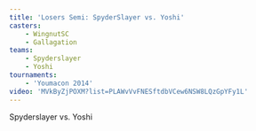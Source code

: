 ```yaml
---
title: 'Losers Semi: SpyderSlayer vs. Yoshi'
casters:
    - WingnutSC
    - Gallagation
teams:
    - Spyderslayer
    - Yoshi
tournaments:
    - 'Youmacon 2014'
video: 'MVkByZjPOXM?list=PLAWvVvFNESftdbVCew6NSW8LQzGpYFy1L'
---
```

Spyderslayer vs. Yoshi